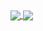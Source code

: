 <a href="https://github.com/anuraghazra/github-readme-stats">
  <img align="center" src="https://github-readme-stats.vercel.app/api?username=timkanbur&show_icons=true&theme=midnight-purple&count_private=true" />
</a>
<a href="https://github.com/anuraghazra/convoychat">
  <img align="center" src="https://github-readme-stats.vercel.app/api/top-langs/?username=timkanbur&show_icons=true&theme=midnight-purple" />
</a>
